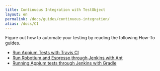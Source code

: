 ```yaml
---
title: Continuous Integration with TestObject
layout: en
permalink: /docs/guides/continuous-integration/
alias: /docs/CI
---
```


Figure out how to automate your testing by reading the following How-To guides.

+ <a href="/docs/guides/appium-travisci/">Run Appium Tests with Travis CI</a>
+ <a href="/docs/guides/robotium-espresso-jenkins-ant/">Run Robotium and Espresso through Jenkins with Ant</a>
+ <a href="/docs/guides/appium-jenkins-gradle/">Running Appium tests through Jenkins with Gradle</a>

